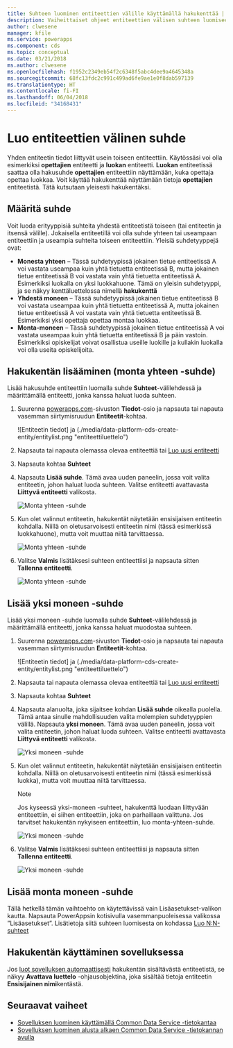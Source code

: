 ```yaml
---
title: Suhteen luominen entiteettien välille käyttämällä hakukenttää | Microsoft Docs
description: Vaiheittaiset ohjeet entiteettien välisen suhteen luomiseen PowerAppsissa käyttämällä hakukenttää.
author: clwesene
manager: kfile
ms.service: powerapps
ms.component: cds
ms.topic: conceptual
ms.date: 03/21/2018
ms.author: clwesene
ms.openlocfilehash: f1952c2349eb54f2c6348f5abc4dee9a4645348a
ms.sourcegitcommit: 68fc13fdc2c991c499ad6fe9ae1e0f8dab597139
ms.translationtype: HT
ms.contentlocale: fi-FI
ms.lasthandoff: 06/04/2018
ms.locfileid: "34168431"
---
```

# <a name="create-a-relationship-between-entities"></a>Luo entiteettien välinen suhde
Yhden entiteetin tiedot liittyvät usein toiseen entiteettiin. Käytössäsi voi olla esimerkiksi **opettajien** entiteetti ja **luokan** entiteetti. **Luokan** entiteetissä saattaa olla hakusuhde **opettajien** entiteettiin näyttämään, kuka opettaja opettaa luokkaa. Voit käyttää hakukenttää näyttämään tietoja **opettajien** entiteetistä. Tätä kutsutaan yleisesti hakukentäksi.

## <a name="define-a-relationship"></a>Määritä suhde
Voit luoda erityyppisiä suhteita yhdestä entiteetistä toiseen (tai entiteetin ja itsensä välille). Jokaisella entiteetillä voi olla suhde yhteen tai useampaan entiteettiin ja useampia suhteita toiseen entiteettiin. Yleisiä suhdetyyppejä ovat:

* **Monesta yhteen** – Tässä suhdetyypissä jokainen tietue entiteetissä A voi vastata useampaa kuin yhtä tietuetta entiteetissä B, mutta jokainen tietue entiteetissä B voi vastata vain yhtä tietuetta entiteetissä A. Esimerkiksi luokalla on yksi luokkahuone. Tämä on yleisin suhdetyyppi, ja se näkyy kenttäluettelossa nimellä **hakukenttä**
* **Yhdestä moneen** – Tässä suhdetyypissä jokainen tietue entiteetissä B voi vastata useampaa kuin yhtä tietuetta entiteetissä A, mutta jokainen tietue entiteetissä A voi vastata vain yhtä tietuetta entiteetissä B. Esimerkiksi yksi opettaja opettaa montaa luokkaa.
* **Monta-moneen** – Tässä suhdetyypissä jokainen tietue entiteetissä A voi vastata useampaa kuin yhtä tietuetta entiteetissä B ja päin vastoin. Esimerkiksi opiskelijat voivat osallistua useille luokille ja kullakin luokalla voi olla useita opiskelijoita.

## <a name="add-a-lookup-field-many-to-one-relationship"></a>Hakukentän lisääminen (monta yhteen -suhde)

Lisää hakusuhde entiteettiin luomalla suhde **Suhteet**-välilehdessä ja määrittämällä entiteetti, jonka kanssa haluat luoda suhteen.

1. Suurenna [powerapps.com](https://web.powerapps.com)-sivuston **Tiedot**-osio ja napsauta tai napauta vasemman siirtymisruudun **Entiteetit**-kohtaa.

    ![Entiteetin tiedot] ja (./media/data-platform-cds-create-entity/entitylist.png "entiteettiluettelo")

2. Napsauta tai napauta olemassa olevaa entiteettiä tai [Luo uusi entiteetti](data-platform-create-entity.md)

3. Napsauta kohtaa **Suhteet**

4. Napsauta **Lisää suhde**. Tämä avaa uuden paneelin, jossa voit valita entiteetin, johon haluat luoda suhteen. Valitse entiteetti avattavasta **Liittyvä entiteetti** valikosta.

    ![Monta yhteen -suhde](./media/data-platform-cds-newrelationship/manytoone-1.png "Monta yhteen -suhde")

5. Kun olet valinnut entiteetin, hakukentät näytetään ensisijaisen entiteetin kohdalla. Niillä on oletusarvoisesti entiteetin nimi (tässä esimerkissä luokkahuone), mutta voit muuttaa niitä tarvittaessa.

    ![Monta yhteen -suhde](./media/data-platform-cds-newrelationship/manytoone-2.png "Monta yhteen -suhde")

6. Valitse **Valmis** lisätäksesi suhteen entiteettiisi ja napsauta sitten **Tallenna entiteetti**.

    ![Monta yhteen -suhde](./media/data-platform-cds-newrelationship/manytoone-3.png "Monta yhteen -suhde")

## <a name="add-a-one-to-many-relationship"></a>Lisää yksi moneen -suhde

Lisää yksi moneen -suhde luomalla suhde **Suhteet**-välilehdessä ja määrittämällä entiteetti, jonka kanssa haluat muodostaa suhteen.

1. Suurenna [powerapps.com](https://web.powerapps.com)-sivuston **Tiedot**-osio ja napsauta tai napauta vasemman siirtymisruudun **Entiteetit**-kohtaa.

    ![Entiteetin tiedot] ja (./media/data-platform-cds-create-entity/entitylist.png "entiteettiluettelo")

2. Napsauta tai napauta olemassa olevaa entiteettiä tai [Luo uusi entiteetti](data-platform-create-entity.md)

3. Napsauta kohtaa **Suhteet**

4. Napsauta alanuolta, joka sijaitsee kohdan **Lisää suhde** oikealla puolella. Tämä antaa sinulle mahdollisuuden valita molempien suhdetyyppien välillä. Napsauta **yksi moneen**. Tämä avaa uuden paneelin, jossa voit valita entiteetin, johon haluat luoda suhteen. Valitse entiteetti avattavasta **Liittyvä entiteetti** valikosta.

    ![Yksi moneen -suhde](./media/data-platform-cds-newrelationship/onetomany-1.png "Yksi moneen -suhde")

5. Kun olet valinnut entiteetin, hakukentät näytetään ensisijaisen entiteetin kohdalla. Niillä on oletusarvoisesti entiteetin nimi (tässä esimerkissä luokka), mutta voit muuttaa niitä tarvittaessa.

    > [!NOTE]
    > Jos kyseessä yksi-moneen -suhteet, hakukenttä luodaan liittyvään entiteettiin, ei siihen entiteettiin, joka on parhaillaan valittuna. Jos tarvitset hakukentän nykyiseen entiteettiin, luo monta-yhteen-suhde.

    ![Yksi moneen -suhde](./media/data-platform-cds-newrelationship/onetomany-2.png "Yksi moneen -suhde")

6. Valitse **Valmis** lisätäksesi suhteen entiteettiisi ja napsauta sitten **Tallenna entiteetti**.

    ![Yksi moneen -suhde](./media/data-platform-cds-newrelationship/onetomany-3.png "Yksi moneen -suhde")

## <a name="add-a-many-to-many-relationship"></a>Lisää monta moneen -suhde

Tällä hetkellä tämän vaihtoehto on käytettävissä vain Lisäasetukset-valikon kautta. Napsauta PowerAppsin kotisivulla vasemmanpuoleisessa valikossa ”Lisäasetukset”. Lisätietoja siitä suhteen luomisesta on kohdassa [Luo N:N-suhteet](/dynamics365/customer-engagement/customize/create-and-edit-nn-many-to-many-relationships)

## <a name="use-a-lookup-field-in-an-app"></a>Hakukentän käyttäminen sovelluksessa
Jos [luot sovelluksen automaattisesti](../canvas-apps/data-platform-create-app.md) hakukentän sisältävästä entiteetistä, se näkyy **Avattava luettelo** -ohjausobjektina, joka sisältää tietoja entiteetin **Ensisijainen nimi**kentästä.

## <a name="next-steps"></a>Seuraavat vaiheet
* [Sovelluksen luominen käyttämällä Common Data Service -tietokantaa](../canvas-apps/data-platform-create-app.md)
* [Sovelluksen luominen alusta alkaen Common Data Service -tietokannan avulla](../canvas-apps/data-platform-create-app-scratch.md)

